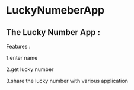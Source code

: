 # LuckyNumeberApp

## **The Lucky Number App :**

Features :

1.enter name 

2.get lucky number

3.share the lucky number with various application
